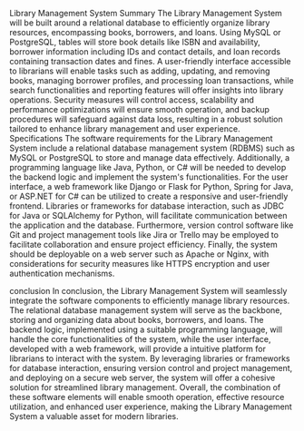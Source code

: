 Library Management System
Summary
The Library Management System will be built around a relational database to efficiently organize library resources, encompassing books, borrowers, and loans. Using MySQL or PostgreSQL, tables will store book details like ISBN and availability, borrower information including IDs and contact details, and loan records containing transaction dates and fines. A user-friendly interface accessible to librarians will enable tasks such as adding, updating, and removing books, managing borrower profiles, and processing loan transactions, while search functionalities and reporting features will offer insights into library operations. Security measures will control access, scalability and performance optimizations will ensure smooth operation, and backup procedures will safeguard against data loss, resulting in a robust solution tailored to enhance library management and user experience.
Specifications
The software requirements for the Library Management System include a relational database management system (RDBMS) such as MySQL or PostgreSQL to store and manage data effectively. Additionally, a programming language like Java, Python, or C# will be needed to develop the backend logic and implement the system's functionalities. For the user interface, a web framework like Django or Flask for Python, Spring for Java, or ASP.NET for C# can be utilized to create a responsive and user-friendly frontend. Libraries or frameworks for database interaction, such as JDBC for Java or SQLAlchemy for Python, will facilitate communication between the application and the database. Furthermore, version control software like Git and project management tools like Jira or Trello may be employed to facilitate collaboration and ensure project efficiency. Finally, the system should be deployable on a web server such as Apache or Nginx, with considerations for security measures like HTTPS encryption and user authentication mechanisms.

conclusion
In conclusion, the Library Management System will seamlessly integrate the software components to efficiently manage library resources. The relational database management system will serve as the backbone, storing and organizing data about books, borrowers, and loans. The backend logic, implemented using a suitable programming language, will handle the core functionalities of the system, while the user interface, developed with a web framework, will provide a intuitive platform for librarians to interact with the system. By leveraging libraries or frameworks for database interaction, ensuring version control and project management, and deploying on a secure web server, the system will offer a cohesive solution for streamlined library management. Overall, the combination of these software elements will enable smooth operation, effective resource utilization, and enhanced user experience, making the Library Management System a valuable asset for modern libraries.